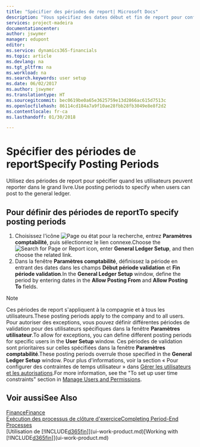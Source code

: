 ```yaml
---
title: "Spécifier des périodes de report| Microsoft Docs"
description: "Vous spécifiez des dates début et fin de report pour configurer quand les utilisateurs peuvent reporter dans le grand livre."
services: project-madeira
documentationcenter: 
author: jswymer
manager: edupont
editor: 
ms.service: dynamics365-financials
ms.topic: article
ms.devlang: na
ms.tgt_pltfrm: na
ms.workload: na
ms.search.keywords: user setup
ms.date: 06/02/2017
ms.author: jswymer
ms.translationtype: HT
ms.sourcegitcommit: bec0619be0a65e3625759e13d2866ac615d7513c
ms.openlocfilehash: 86114cd184a7a9f10ae28fbb28fb3049e8e8f2d2
ms.contentlocale: fr-ca
ms.lasthandoff: 01/30/2018

---
```

# <a name="specify-posting-periods"></a><span data-ttu-id="a8a09-103">Spécifier des périodes de report</span><span class="sxs-lookup"><span data-stu-id="a8a09-103">Specify Posting Periods</span></span>
<span data-ttu-id="a8a09-104">Utilisez des périodes de report pour spécifier quand les utilisateurs peuvent reporter dans le grand livre.</span><span class="sxs-lookup"><span data-stu-id="a8a09-104">Use posting periods to specify when users can post to the general ledger.</span></span>  

## <a name="to-specify-posting-periods"></a><span data-ttu-id="a8a09-105">Pour définir des périodes de report</span><span class="sxs-lookup"><span data-stu-id="a8a09-105">To specify posting periods</span></span>
1. <span data-ttu-id="a8a09-106">Choisissez l'icône ![Page ou état pour la recherche](media/ui-search/search_small.png "icône Page ou état pour la recherche"), entrez **Paramètres comptabilité**, puis sélectionnez le lien connexe.</span><span class="sxs-lookup"><span data-stu-id="a8a09-106">Choose the ![Search for Page or Report](media/ui-search/search_small.png "Search for Page or Report icon") icon, enter **General Ledger Setup**, and then choose the related link.</span></span>  
2. <span data-ttu-id="a8a09-107">Dans la fenêtre **Paramètres comptabilité**, définissez la période en entrant des dates dans les champs **Début période validation** et **Fin période validation**.</span><span class="sxs-lookup"><span data-stu-id="a8a09-107">In the **General Ledger Setup** window, define the period by entering dates in the **Allow Posting From** and **Allow Posting To** fields.</span></span>  

> [!NOTE]  
>   <span data-ttu-id="a8a09-108">Ces périodes de report s'appliquent à la compagnie et à tous les utilisateurs.</span><span class="sxs-lookup"><span data-stu-id="a8a09-108">These posting periods apply to the company and to all users.</span></span> <span data-ttu-id="a8a09-109">Pour autoriser des exceptions, vous pouvez définir différentes périodes de validation pour des utilisateurs spécifiques dans la fenêtre **Paramètres utilisateur**.</span><span class="sxs-lookup"><span data-stu-id="a8a09-109">To allow for exceptions, you can define different posting periods for specific users in the **User Setup** window.</span></span> <span data-ttu-id="a8a09-110">Ces périodes de validation sont prioritaires sur celles spécifiées dans la fenêtre **Paramètres comptabilité**.</span><span class="sxs-lookup"><span data-stu-id="a8a09-110">These posting periods overrule those specified in the **General Ledger Setup** window.</span></span> <span data-ttu-id="a8a09-111">Pour plus d'informations, voir la section « Pour configurer des contraintes de temps utilisateur » dans [Gérer les utilisateurs et les autorisations](ui-how-users-permissions.md).</span><span class="sxs-lookup"><span data-stu-id="a8a09-111">For more information, see the "To set up user time constraints" section in [Manage Users and Permissions](ui-how-users-permissions.md).</span></span>

## <a name="see-also"></a><span data-ttu-id="a8a09-112">Voir aussi</span><span class="sxs-lookup"><span data-stu-id="a8a09-112">See Also</span></span>
[<span data-ttu-id="a8a09-113">Finance</span><span class="sxs-lookup"><span data-stu-id="a8a09-113">Finance</span></span>](finance.md)  
[<span data-ttu-id="a8a09-114">Exécution des processus de clôture d'exercice</span><span class="sxs-lookup"><span data-stu-id="a8a09-114">Completing Period-End Processes</span></span>](year-how-complete-period-end-processes.md)  
<span data-ttu-id="a8a09-115">[Utilisation de [!INCLUDE[d365fin](includes/d365fin_md.md)]](ui-work-product.md)</span><span class="sxs-lookup"><span data-stu-id="a8a09-115">[Working with [!INCLUDE[d365fin](includes/d365fin_md.md)]](ui-work-product.md)</span></span>

